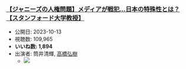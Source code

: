 ### [【ジャニーズの人権問題】メディアが戦犯…日本の特殊性とは？【スタンフォード大学教授】](https://www.youtube.com/watch?v=yP2uTk3kdec)
-   公開日: 2023-10-13
-   視聴数: 109,965
-   **いいね数: 1,894**
-   出演者: 筒井清輝, [高橋弘樹](/rehacq_fan/people/高橋弘樹 "wikilink")
    - [![](https://img.youtube.com/vi/yP2uTk3kdec/hqdefault.jpg)](https://www.youtube.com/watch?v=yP2uTk3kdec)
